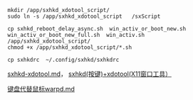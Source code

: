 ```shell
mkdir /app/sxhkd_xdotool_script/
sudo ln -s /app/sxhkd_xdotool_script   /sxScript

cp sxhkd_reboot_delay_async.sh  win_activ_or_boot_new.sh win_activ_or_boot_new_full.sh  win_activ.sh  /app/sxhkd_xdotool_script/
chmod +x /app/sxhkd_xdotool_script/*.sh

cp sxhkdrc  ~/.config/sxhkd/sxhkdrc

```


[sxhkd-xdotool.md](http://giteaz:3000/misc/sxhkd-xtotool/src/branch/main/sxhkd-xdotool.md)， [sxhkd(按键)+xdotool(X11窗口工具）](https://blog.csdn.net/hfcaoguilin/article/details/135623440#t0)



[键盘代替鼠标warpd.md](http://giteaz:3000/misc/sxhkd-xtotool/src/branch/main/keyboard_as_mouse--warpd.md)